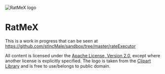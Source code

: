 ![RatMeX logo](https://stincmale.github.io/ratmex/logo-small.png)
# RatMeX
This is a work in progress that can be seen at https://github.com/stIncMale/sandbox/tree/master/rateExecutor

All content is licensed under the [Apache License, Version 2.0](http://www.apache.org/licenses/LICENSE-2.0), except where another license is explicitly specified.
The logo is taken from the [Clipart Library](http://clipart-library.com/clipart/3099.htm) and is free to use/belongs to public domain.